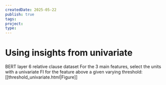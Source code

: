 ```yaml
---
createdDate: 2025-05-22
publish: true
tags: 
project: 
type:
---
```

# Using insights from univariate
BERT layer 6 relative clause dataset
For the 3 main features, select the units with a univariate FI for the feature above a given varying threshold: 
[[threshold_univariate.html|Figure]]